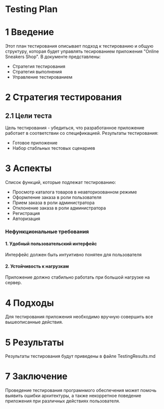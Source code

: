 # Testing Plan

# 1 Введение
Этот план тестирования описывает подход к тестированию и общую структуру, которая будет управлять тесированием приложения "Online Sneakers Shop".
В документе представлены:
* Стратегия тестирования
* Стратегия выполнения
* Управление тестированием
# 2 Стратегия тестирования
## 2.1 Цели теста
Цель тестирования - убедиться, что разработанное приложение работает в соответствии со спецификацией.
Результаты тестирования:
* Готовое приложение
* Набор стабльных тестовых сценариев
# 3 Аспекты
Список функций, которые подлежат тестированию:
* Просмотр каталога товаров в неавторизованном режиме
* Оформление заказа в роли пользователя
* Прием заказа в роли администратора
* Отклонение заказа в роли администратора
* Регистрация
* Авторизация
### Нефункциональные требования
#### 1. Удобный пользовательский интерфейс
Интерфейс должен быть интуитивно понятен для пользователя
#### 2. Устойчивость к нагрузкам
Приложение должно стабильно работать при большой нагрузке на сервер.
# 4 Подходы
Для тестирования приложения необходимо вручную совершить все вышеописанные действия.
# 5 Результаты 
Результаты тестирования будут приведены в файле TestingResults.md
# 7 Заключение
Проведение тестирования програмнмого обеспечения может помочь выявить ошибки архитектуры, а также некорретное поведение приложения при различных действиях пользователя.